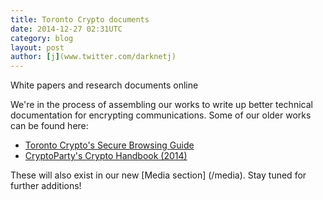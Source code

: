 ```yaml
---
title: Toronto Crypto documents
date: 2014-12-27 02:31UTC
category: blog
layout: post
author: [j](www.twitter.com/darknetj)
---
```

White papers and research documents online

We're in the process of assembling our works
to write up better technical documentation
for encrypting communications. Some of our
older works can be found here:

* [Toronto Crypto's Secure Browsing Guide](../files/torontocrypto_secure_browsing_guide.pdf)
* [CryptoParty's Crypto Handbook (2014)](../files/cryptoparty_handbook.pdf)

These will also exist in our new [Media section]
(/media). Stay tuned for further additions!

